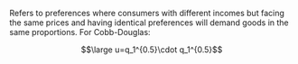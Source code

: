 Refers to preferences where consumers with different incomes but facing the same prices and having identical preferences will demand goods in the same proportions. For Cobb-Douglas:

$$\large u=q_1^{0.5}\cdot q_1^{0.5}$$